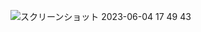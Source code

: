 ![スクリーンショット 2023-06-04 17 49 43](https://github.com/moeka802/ukulele-projects/assets/42276835/b1059edb-4880-4aaa-83de-f8ec3ef17103)
